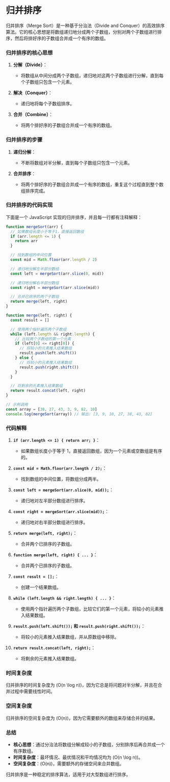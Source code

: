 # 归并排序

归并排序（Merge Sort）是一种基于分治法（Divide and Conquer）的高效排序算法。它的核心思想是将数组递归地分成两个子数组，分别对两个子数组进行排序，然后将排好序的子数组合并成一个有序的数组。

### 归并排序的核心思想

1. **分解（Divide）**：

   - 将数组从中间分成两个子数组，递归地对这两个子数组进行分解，直到每个子数组只包含一个元素。

2. **解决（Conquer）**：

   - 递归地将每个子数组排序。

3. **合并（Combine）**：
   - 将两个排好序的子数组合并成一个有序的数组。

### 归并排序的步骤

1. **递归分解**：

   - 不断将数组对半分解，直到每个子数组只包含一个元素。

2. **合并排序**：
   - 将两个排好序的子数组合并成一个有序的数组，重复这个过程直到整个数组排序完成。

### 归并排序的代码实现

下面是一个 JavaScript 实现的归并排序，并且每一行都有注释解释：

```javascript
function mergeSort(arr) {
  // 如果数组长度小于等于1，直接返回数组
  if (arr.length <= 1) {
    return arr
  }

  // 找到数组的中间位置
  const mid = Math.floor(arr.length / 2)

  // 递归地分解左半部分数组
  const left = mergeSort(arr.slice(0, mid))

  // 递归地分解右半部分数组
  const right = mergeSort(arr.slice(mid))

  // 合并已排序的两个子数组
  return merge(left, right)
}

function merge(left, right) {
  const result = []

  // 使用两个指针遍历两个子数组
  while (left.length && right.length) {
    // 比较两个子数组的第一个元素
    if (left[0] <= right[0]) {
      // 将较小的元素推入结果数组
      result.push(left.shift())
    } else {
      // 将较小的元素推入结果数组
      result.push(right.shift())
    }
  }

  // 将剩余的元素推入结果数组
  return result.concat(left, right)
}

// 示例调用
const array = [38, 27, 43, 3, 9, 82, 10]
console.log(mergeSort(array)) // 输出: [3, 9, 10, 27, 38, 43, 82]
```

### 代码解释

1. **`if (arr.length <= 1) { return arr; }`**：

   - 如果数组长度小于等于 1，直接返回数组，因为一个元素或空数组是有序的。

2. **`const mid = Math.floor(arr.length / 2);`**：

   - 找到数组的中间位置，将数组分成两半。

3. **`const left = mergeSort(arr.slice(0, mid));`**：

   - 递归地对左半部分数组进行排序。

4. **`const right = mergeSort(arr.slice(mid));`**：

   - 递归地对右半部分数组进行排序。

5. **`return merge(left, right);`**：

   - 合并两个已排序的子数组。

6. **`function merge(left, right) { ... }`**：

   - 合并两个已排序的子数组。

7. **`const result = [];`**：

   - 创建一个结果数组。

8. **`while (left.length && right.length) { ... }`**：

   - 使用两个指针遍历两个子数组，比较它们的第一个元素，将较小的元素推入结果数组。

9. **`result.push(left.shift());` 和 `result.push(right.shift());`**：

   - 将较小的元素推入结果数组，并从原数组中移除。

10. **`return result.concat(left, right);`**：
    - 将剩余的元素推入结果数组。

### 时间复杂度

归并排序的时间复杂度为 \(O(n \log n)\)，因为它总是将问题对半分解，并且在合并过程中需要线性时间。

### 空间复杂度

归并排序的空间复杂度为 \(O(n)\)，因为它需要额外的数组来存储合并的结果。

### 总结

- **核心思想**：通过分治法将数组分解成较小的子数组，分别排序后再合并成一个有序数组。
- **时间复杂度**：最坏情况、最优情况和平均情况均为 \(O(n \log n)\)。
- **空间复杂度**：\(O(n)\)，需要额外的存储空间来合并数组。

归并排序是一种稳定的排序算法，适用于对大型数组进行排序。
